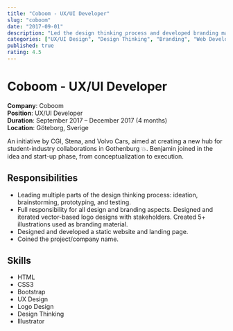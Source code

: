 ```yaml
---
title: "Coboom - UX/UI Developer"
slug: "coboom"
date: "2017-09-01"
description: "Led the design thinking process and developed branding materials for a student-industry collaboration hub in Gothenburg."
categories: ["UX/UI Design", "Design Thinking", "Branding", "Web Development", "Illustration"]
published: true
rating: 4.5
---
```


# Coboom - UX/UI Developer

**Company**: Coboom  
**Position**: UX/UI Developer  
**Duration**: September 2017 – December 2017 (4 months)  
**Location**: Göteborg, Sverige  

An initiative by CGI, Stena, and Volvo Cars, aimed at creating a new hub for student-industry collaborations in Gothenburg 💥. Benjamin joined in the idea and start-up phase, from conceptualization to execution.

## Responsibilities
- Leading multiple parts of the design thinking process: ideation, brainstorming, prototyping, and testing.
- Full responsibility for all design and branding aspects. Designed and iterated vector-based logo designs with stakeholders. Created 5+ illustrations used as branding material.
- Designed and developed a static website and landing page.
- Coined the project/company name.

## Skills
- HTML
- CSS3
- Bootstrap
- UX Design
- Logo Design
- Design Thinking
- Illustrator
